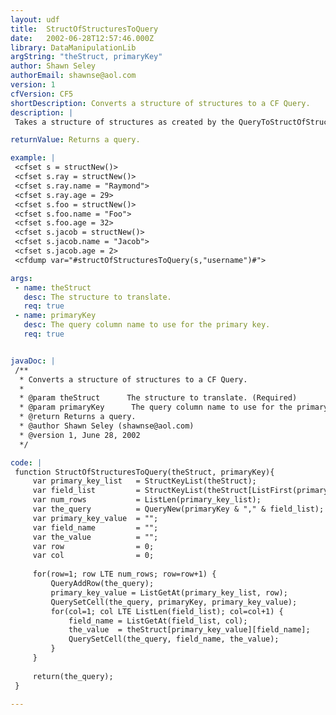 ```yaml
---
layout: udf
title:  StructOfStructuresToQuery
date:   2002-06-28T12:57:46.000Z
library: DataManipulationLib
argString: "theStruct, primaryKey"
author: Shawn Seley
authorEmail: shawnse@aol.com
version: 1
cfVersion: CF5
shortDescription: Converts a structure of structures to a CF Query.
description: |
 Takes a structure of structures as created by the QueryToStructOfStructures UDF and converts it back to a ColdFusion Query. These two functions combined allow you to directly read and manipulate the rows of a query simply by knowing the value of the Primary Key. Some code based on Casey Broich's StructOfArraysToQuery.

returnValue: Returns a query.

example: |
 <cfset s = structNew()>
 <cfset s.ray = structNew()>
 <cfset s.ray.name = "Raymond">
 <cfset s.ray.age = 29>
 <cfset s.foo = structNew()>
 <cfset s.foo.name = "Foo">
 <cfset s.foo.age = 32>
 <cfset s.jacob = structNew()>
 <cfset s.jacob.name = "Jacob">
 <cfset s.jacob.age = 2>
 <cfdump var="#structOfStructuresToQuery(s,"username")#">

args:
 - name: theStruct
   desc: The structure to translate.
   req: true
 - name: primaryKey
   desc: The query column name to use for the primary key.
   req: true


javaDoc: |
 /**
  * Converts a structure of structures to a CF Query.
  * 
  * @param theStruct      The structure to translate. (Required)
  * @param primaryKey      The query column name to use for the primary key. (Required)
  * @return Returns a query. 
  * @author Shawn Seley (shawnse@aol.com) 
  * @version 1, June 28, 2002 
  */

code: |
 function StructOfStructuresToQuery(theStruct, primaryKey){
     var primary_key_list   = StructKeyList(theStruct);
     var field_list         = StructKeyList(theStruct[ListFirst(primary_key_list)]);
     var num_rows           = ListLen(primary_key_list);
     var the_query          = QueryNew(primaryKey & "," & field_list);
     var primary_key_value  = "";
     var field_name         = "";
     var the_value          = "";
     var row                = 0;
     var col                = 0;
 
     for(row=1; row LTE num_rows; row=row+1) {
         QueryAddRow(the_query);
         primary_key_value = ListGetAt(primary_key_list, row);
         QuerySetCell(the_query, primaryKey, primary_key_value);
         for(col=1; col LTE ListLen(field_list); col=col+1) {
             field_name = ListGetAt(field_list, col);
             the_value  = theStruct[primary_key_value][field_name];
             QuerySetCell(the_query, field_name, the_value);
         }
     }
 
     return(the_query);
 }

---
```


